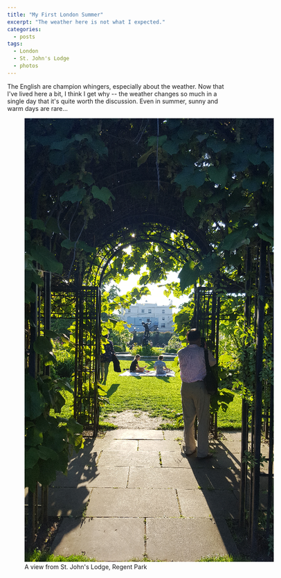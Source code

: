 ```yaml
---
title: "My First London Summer"
excerpt: "The weather here is not what I expected."
categories:
  - posts
tags:
  - London
  - St. John's Lodge
  - photos
---
```


The English are champion whingers, especially about the weather. Now that I've lived here a bit, I think I get why -- the weather changes so much in a single day that it's quite worth the discussion. Even in summer, sunny and warm days are rare... 

<figure style="width: 800px" class="align-center">
  <img src="/assets/images/scribbles/20170526_185953_web.png" alt="A view from St. John's Lodge, Regent Park">
  <figcaption>A view from St. John's Lodge, Regent Park</figcaption>
</figure>
